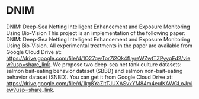 # DNIM
DNIM: Deep-Sea Netting Intelligent Enhancement and Exposure Monitoring Using Bio-Vision
This project is an implementation of the following paper: DNIM: Deep-Sea Netting Intelligent Enhancement and Exposure Monitoring Using Bio-Vision. All experimental treatments in the paper are available from Google Cloud Drive at:
https://drive.google.com/file/d/1O27qwTor7i2Qk4fLyreWZwtTZPyyqFd2/view?usp=share_link.
We propose two deep-sea net tank culture datasets: salmon bait-eating behavior dataset (SBBD) and salmon non-bait-eating behavior dataset (SNBD). You can get it from Google Cloud Drive at: 
https://drive.google.com/file/d/1kg8YaZltTJUXASvxYM84m4euIKAWGLoJ/view?usp=share_link.
